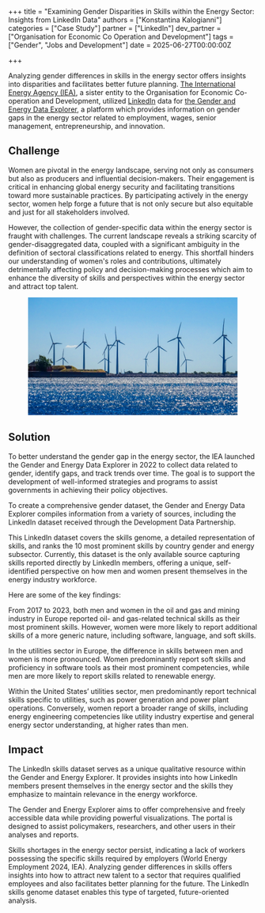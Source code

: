 +++
title = "Examining Gender Disparities in Skills within the Energy Sector: Insights from LinkedIn Data"
authors = ["Konstantina Kalogianni"]
categories = ["Case Study"]
partner = ["LinkedIn"]
dev_partner = ["Organisation for Economic Co Operation and Development"]
tags = ["Gender", "Jobs and Development"]
date = 2025-06-27T00:00:00Z

+++

Analyzing gender differences in skills in the energy sector offers insights into disparities and facilitates better future planning. [The International Energy Agency (IEA)](https://www.oecd.org/en/topics/policy-areas/energy.html), a sister entity to the Organisation for Economic Co-operation and Development, utilized [LinkedIn](https://www.linkedin.com/) data for [the Gender and Energy Data Explorer](https://www.iea.org/data-and-statistics/data-tools/gender-and-energy-data-explorer?Topic=Skills&Indicator=Most+prominent+skills+by+region+and+category), a platform which provides information on gender gaps in the energy sector related to employment, wages, senior management, entrepreneurship, and innovation.



## Challenge

Women are pivotal in the energy landscape, serving not only as consumers but also as producers and influential decision-makers. Their engagement is critical in enhancing global energy security and facilitating transitions toward more sustainable practices. By participating actively in the energy sector, women help forge a future that is not only secure but also equitable and just for all stakeholders involved.

However, the collection of gender-specific data within the energy sector is fraught with challenges. The current landscape reveals a striking scarcity of gender-disaggregated data, coupled with a significant ambiguity in the definition of sectoral classifications related to energy. This shortfall hinders our understanding of women's roles and contributions, ultimately detrimentally affecting policy and decision-making processes which aim to enhance the diversity of skills and perspectives within the energy sector and attract top talent.

<figure align="center">
    <img src="examining-gender-disparities-in-skills-within-the-energy-sector-insights-from-linkedIn-data_thumbnail.png">
</figure>


## Solution

To better understand the gender gap in the energy sector, the IEA launched the Gender and Energy Data Explorer in 2022 to collect data related to gender, identify gaps, and track trends over time. The goal is to support the development of well-informed strategies and programs to assist governments in achieving their policy objectives.

To create a comprehensive gender dataset, the Gender and Energy Data Explorer compiles information from a variety of sources, including the LinkedIn dataset received through the Development Data Partnership.

This LinkedIn dataset covers the skills genome, a detailed representation of skills, and ranks the 10 most prominent skills by country gender and energy subsector. Currently, this dataset is the only available source capturing skills reported directly by LinkedIn members, offering a unique, self-identified perspective on how men and women present themselves in the energy industry workforce. 

Here are some of the key findings:

From 2017 to 2023, both men and women in the oil and gas and mining industry in Europe reported oil- and gas-related technical skills as their most prominent skills. However, women were more likely to report additional skills of a more generic nature, including software, language, and soft skills.

In the utilities sector in Europe, the difference in skills between men and women is more pronounced. Women predominantly report soft skills and proficiency in software tools as their most prominent competencies, while men are more likely to report skills related to renewable energy.

Within the United States’ utilities sector, men predominantly report technical skills specific to utilities, such as power generation and power plant operations. Conversely, women report a broader range of skills, including energy engineering competencies like utility industry expertise and general energy sector understanding, at higher rates than men.


## Impact

The LinkedIn skills dataset serves as a unique qualitative resource within the Gender and Energy Explorer. It provides insights into how LinkedIn members present themselves in the energy sector and the skills they emphasize to maintain relevance in the energy workforce.

The Gender and Energy Explorer aims to offer comprehensive and freely accessible data while providing powerful visualizations. The portal is designed to assist policymakers, researchers, and other users in their analyses and reports.

Skills shortages in the energy sector persist, indicating a lack of workers possessing the specific skills required by employers (World Energy Employment 2024, IEA). Analyzing gender differences in skills offers insights into how to attract new talent to a sector that requires qualified employees and also facilitates better planning for the future. The LinkedIn skills genome dataset enables this type of targeted, future-oriented analysis.




